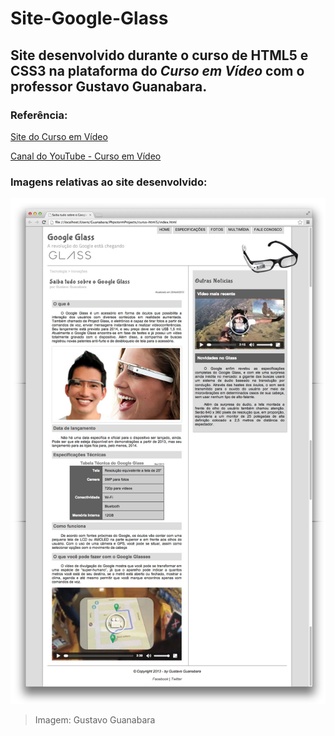 # Site-Google-Glass
## Site desenvolvido durante o curso de HTML5 e CSS3 na plataforma do _**Curso em Vídeo**_ com o professor **Gustavo Guanabara**.

### Referência:
 
[Site do Curso em Vídeo](https://www.cursoemvideo.com/)

[Canal do YouTube - Curso em Vídeo](https://www.youtube.com/channel/UCrWvhVmt0Qac3HgsjQK62FQ)


### Imagens relativas ao site desenvolvido:

![Autor: Gustavo Guanabara](https://github.com/Patricia-Bianca-Lana-Largura/Site-Google-Glass/blob/master/interface/01-index.jpg)
 
>Imagem: Gustavo Guanabara
